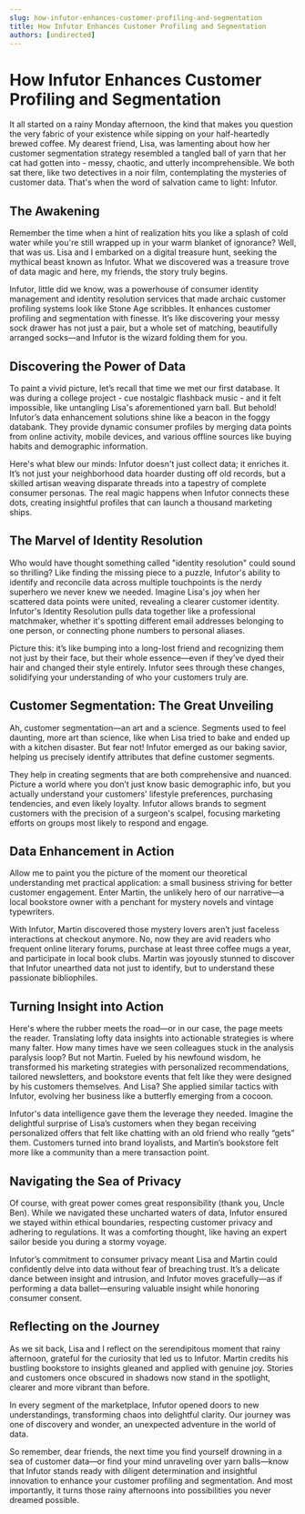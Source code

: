 ```yaml
---
slug: how-infutor-enhances-customer-profiling-and-segmentation
title: How Infutor Enhances Customer Profiling and Segmentation
authors: [undirected]
---
```



# How Infutor Enhances Customer Profiling and Segmentation

It all started on a rainy Monday afternoon, the kind that makes you question the very fabric of your existence while sipping on your half-heartedly brewed coffee. My dearest friend, Lisa, was lamenting about how her customer segmentation strategy resembled a tangled ball of yarn that her cat had gotten into - messy, chaotic, and utterly incomprehensible. We both sat there, like two detectives in a noir film, contemplating the mysteries of customer data. That's when the word of salvation came to light: Infutor.

## The Awakening

Remember the time when a hint of realization hits you like a splash of cold water while you're still wrapped up in your warm blanket of ignorance? Well, that was us. Lisa and I embarked on a digital treasure hunt, seeking the mythical beast known as Infutor. What we discovered was a treasure trove of data magic and here, my friends, the story truly begins.

Infutor, little did we know, was a powerhouse of consumer identity management and identity resolution services that made archaic customer profiling systems look like Stone Age scribbles. It enhances customer profiling and segmentation with finesse. It’s like discovering your messy sock drawer has not just a pair, but a whole set of matching, beautifully arranged socks—and Infutor is the wizard folding them for you.

## Discovering the Power of Data

To paint a vivid picture, let’s recall that time we met our first database. It was during a college project - cue nostalgic flashback music - and it felt impossible, like untangling Lisa's aforementioned yarn ball. But behold! Infutor’s data enhancement solutions shine like a beacon in the foggy databank. They provide dynamic consumer profiles by merging data points from online activity, mobile devices, and various offline sources like buying habits and demographic information.

Here's what blew our minds: Infutor doesn't just collect data; it enriches it. It’s not just your neighborhood data hoarder dusting off old records, but a skilled artisan weaving disparate threads into a tapestry of complete consumer personas. The real magic happens when Infutor connects these dots, creating insightful profiles that can launch a thousand marketing ships.

## The Marvel of Identity Resolution

Who would have thought something called "identity resolution" could sound so thrilling? Like finding the missing piece to a puzzle, Infutor's ability to identify and reconcile data across multiple touchpoints is the nerdy superhero we never knew we needed. Imagine Lisa's joy when her scattered data points were united, revealing a clearer customer identity. Infutor's Identity Resolution pulls data together like a professional matchmaker, whether it's spotting different email addresses belonging to one person, or connecting phone numbers to personal aliases.

Picture this: it’s like bumping into a long-lost friend and recognizing them not just by their face, but their whole essence—even if they’ve dyed their hair and changed their style entirely. Infutor sees through these changes, solidifying your understanding of who your customers truly are.

## Customer Segmentation: The Great Unveiling

Ah, customer segmentation—an art and a science. Segments used to feel daunting, more art than science, like when Lisa tried to bake and ended up with a kitchen disaster. But fear not! Infutor emerged as our baking savior, helping us precisely identify attributes that define customer segments.

They help in creating segments that are both comprehensive and nuanced. Picture a world where you don’t just know basic demographic info, but you actually understand your customers' lifestyle preferences, purchasing tendencies, and even likely loyalty. Infutor allows brands to segment customers with the precision of a surgeon's scalpel, focusing marketing efforts on groups most likely to respond and engage.

## Data Enhancement in Action

Allow me to paint you the picture of the moment our theoretical understanding met practical application: a small business striving for better customer engagement. Enter Martin, the unlikely hero of our narrative—a local bookstore owner with a penchant for mystery novels and vintage typewriters.

With Infutor, Martin discovered those mystery lovers aren’t just faceless interactions at checkout anymore. No, now they are avid readers who frequent online literary forums, purchase at least three coffee mugs a year, and participate in local book clubs. Martin was joyously stunned to discover that Infutor unearthed data not just to identify, but to understand these passionate bibliophiles.

## Turning Insight into Action 

Here's where the rubber meets the road—or in our case, the page meets the reader. Translating lofty data insights into actionable strategies is where many falter. How many times have we seen colleagues stuck in the analysis paralysis loop? But not Martin. Fueled by his newfound wisdom, he transformed his marketing strategies with personalized recommendations, tailored newsletters, and bookstore events that felt like they were designed by his customers themselves. And Lisa? She applied similar tactics with Infutor, evolving her business like a butterfly emerging from a cocoon.

Infutor's data intelligence gave them the leverage they needed. Imagine the delightful surprise of Lisa’s customers when they began receiving personalized offers that felt like chatting with an old friend who really “gets” them. Customers turned into brand loyalists, and Martin’s bookstore felt more like a community than a mere transaction point.

## Navigating the Sea of Privacy

Of course, with great power comes great responsibility (thank you, Uncle Ben). While we navigated these uncharted waters of data, Infutor ensured we stayed within ethical boundaries, respecting customer privacy and adhering to regulations. It was a comforting thought, like having an expert sailor beside you during a stormy voyage.

Infutor’s commitment to consumer privacy meant Lisa and Martin could confidently delve into data without fear of breaching trust. It’s a delicate dance between insight and intrusion, and Infutor moves gracefully—as if performing a data ballet—ensuring valuable insight while honoring consumer consent.

## Reflecting on the Journey

As we sit back, Lisa and I reflect on the serendipitous moment that rainy afternoon, grateful for the curiosity that led us to Infutor. Martin credits his bustling bookstore to insights gleaned and applied with genuine joy. Stories and customers once obscured in shadows now stand in the spotlight, clearer and more vibrant than before. 

In every segment of the marketplace, Infutor opened doors to new understandings, transforming chaos into delightful clarity. Our journey was one of discovery and wonder, an unexpected adventure in the world of data. 

So remember, dear friends, the next time you find yourself drowning in a sea of customer data—or find your mind unraveling over yarn balls—know that Infutor stands ready with diligent determination and insightful innovation to enhance your customer profiling and segmentation. And most importantly, it turns those rainy afternoons into possibilities you never dreamed possible.